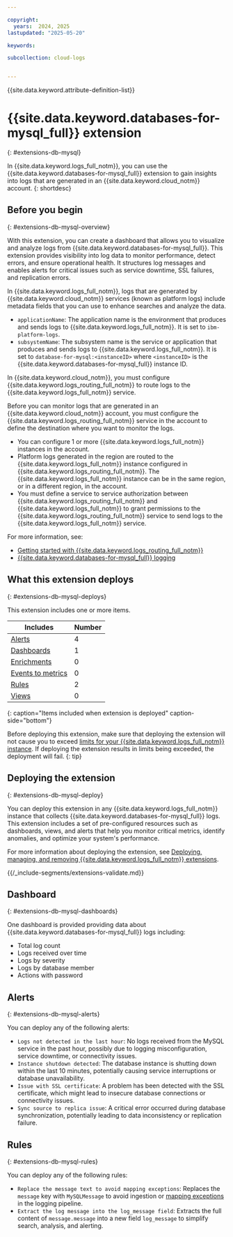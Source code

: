 ```yaml
---

copyright:
  years:  2024, 2025
lastupdated: "2025-05-20"

keywords:

subcollection: cloud-logs


---
```


{{site.data.keyword.attribute-definition-list}}


# {{site.data.keyword.databases-for-mysql_full}} extension
{: #extensions-db-mysql}

In {{site.data.keyword.logs_full_notm}}, you can use the {{site.data.keyword.databases-for-mysql_full}} extension to gain insights into logs that are generated in an {{site.data.keyword.cloud_notm}} account.
{: shortdesc}


## Before you begin
{: #extensions-db-mysql-overview}

With this extension, you can create a dashboard that allows you to visualize and analyze logs from {{site.data.keyword.databases-for-mysql_full}}. This extension provides visibility into log data to monitor performance, detect errors, and ensure operational health. It structures log messages and enables alerts for critical issues such as service downtime, SSL failures, and replication errors.

In {{site.data.keyword.logs_full_notm}}, logs that are generated by {{site.data.keyword.cloud_notm}} services (known as platform logs) include metadata fields that you can use to enhance searches and analyze the data.
- `applicationName`: The application name is the environment that produces and sends logs to {{site.data.keyword.logs_full_notm}}. It is set to `ibm-platform-logs`.
- `subsystemName`: The subsystem name is the service or application that produces and sends logs to {{site.data.keyword.logs_full_notm}}. It is set to `database-for-mysql:<instanceID>` where `<instanceID>` is the {{site.data.keyword.databases-for-mysql_full}} instance ID.

In {{site.data.keyword.cloud_notm}}, you must configure {{site.data.keyword.logs_routing_full_notm}} to route logs to the {{site.data.keyword.logs_full_notm}} service.

Before you can monitor logs that are generated in an {{site.data.keyword.cloud_notm}} account, you must configure the {{site.data.keyword.logs_routing_full_notm}} service in the account to define the destination where you want to monitor the logs.

- You can configure 1 or more {{site.data.keyword.logs_full_notm}} instances in the account.
- Platform logs generated in the region are routed to the {{site.data.keyword.logs_full_notm}} instance configured in {{site.data.keyword.logs_routing_full_notm}}. The {{site.data.keyword.logs_full_notm}} instance can be in the same region, or in a different region, in the account.
- You must define a service to service authorization between {{site.data.keyword.logs_routing_full_notm}} and {{site.data.keyword.logs_full_notm}} to grant permissions to the {{site.data.keyword.logs_routing_full_notm}} service to send logs to the {{site.data.keyword.logs_full_notm}} service.

For more information, see:
- [Getting started with {{site.data.keyword.logs_routing_full_notm}}](/docs/logs-router?topic=logs-router-getting-started)
- [{{site.data.keyword.databases-for-mysql_full}} logging](/docs/databases-for-mysql?topic=databases-for-mysql-logging)

## What this extension deploys
{: #extensions-db-mysql-deploys}

This extension includes one or more items.

| Includes | Number |
|----------|--------|
| [Alerts](/docs/cloud-logs?topic=cloud-logs-alerts) | 4 |
| [Dashboards](/docs/cloud-logs?topic=cloud-logs-about_dashboards) | 1 |
| [Enrichments](/docs/cloud-logs?topic=cloud-logs-enriching-data) | 0 |
| [Events to metrics](/docs/cloud-logs?topic=cloud-logs-configure-event2metrics) | 0 |
| [Rules](/docs/cloud-logs?topic=cloud-logs-log_parsing_rules) | 2 |
| [Views](/docs/cloud-logs?topic=cloud-logs-custom_views) | 0  |
{: caption="Items included when extension is deployed" caption-side="bottom"}

Before deploying this extension, make sure that deploying the extension will not cause you to exceed [limits for your {{site.data.keyword.logs_full_notm}} instance](/docs/cloud-logs?topic=cloud-logs-limits). If deploying the extension results in limits being exceeded, the deployment will fail.
{: tip}

## Deploying the extension
{: #extensions-db-mysql-deploy}

You can deploy this extension in any {{site.data.keyword.logs_full_notm}} instance that collects {{site.data.keyword.databases-for-mysql_full}} logs. This extension includes a set of pre-configured resources such as dashboards, views, and alerts that help you monitor critical metrics, identify anomalies, and optimize your system's performance.

For more information about deploying the extension, see [Deploying, managing, and removing {{site.data.keyword.logs_full_notm}} extensions](/docs/cloud-logs?topic=cloud-logs-extensions-mgmt).


{{/_include-segments/extensions-validate.md}}

## Dashboard
{: #extensions-db-mysql-dashboards}

One dashboard is provided providing data about {{site.data.keyword.databases-for-mysql_full}} logs including:

* Total log count
* Logs received over time
* Logs by severity
* Logs by database member
* Actions with password

## Alerts
{: #extensions-db-mysql-alerts}

You can deploy any of the following alerts:

* `Logs not detected in the last hour`: No logs received from the MySQL service in the past hour, possibly due to logging misconfiguration, service downtime, or connectivity issues.
* `Instance shutdown detected`: The database instance is shutting down within the last 10 minutes, potentially causing service interruptions or database unavailability.
* `Issue with SSL certificate`: A problem has been detected with the SSL certificate, which might lead to insecure database connections or connectivity issues.
* `Sync source to replica issue`: A critical error occurred during database synchronization, potentially leading to data inconsistency or replication failure.

## Rules
{: #extensions-db-mysql-rules}

You can deploy any of the following rules:

* `Replace the message text to avoid mapping exceptions`: Replaces the `message` key with `MySQLMessage` to avoid ingestion or [mapping exceptions](/docs/cloud-logs?topic=cloud-logs-query-mapping-exceptions) in the logging pipeline.
* `Extract the log message into the log_message field`: Extracts the full content of `message.message` into a new field `log_message` to simplify search, analysis, and alerting.

 
